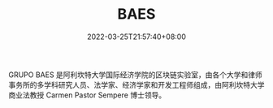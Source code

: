 ﻿---
weight: 
title: "BAES"
description: "GRUPO BAES 是阿利坎特大学国际经济学院的区块链实验室，由各个大学和律师事务所的多学科研究人员、法学家、经济学家和开发工程师组成，由阿利坎特大学商业法教授 Carmen Pastor S..."
date: 2022-03-25T21:57:40+08:00
lastmod: 2022-03-25T16:45:40+08:00
draft: false
authors: ["Metabd"]
featuredImage: "baes.jpg"
link: ""
tags: ["研究机构","BAES"]
categories: ["navigation"]
navigation: ["研究机构"]
lightgallery: true
toc: true
pinned: false
recommend: false
recommend1: false
---
GRUPO BAES 是阿利坎特大学国际经济学院的区块链实验室，由各个大学和律师事务所的多学科研究人员、法学家、经济学家和开发工程师组成，由阿利坎特大学商业法教授 Carmen Pastor Sempere 博士领导。
